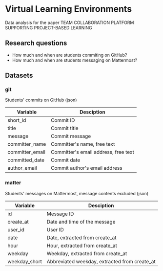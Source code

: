 # Virtual Learning Environments

Data analysis for the paper TEAM COLLABORATION PLATFORM SUPPORTING PROJECT-BASED LEARNING

## Research questions

- How much and when are students commiting on GitHub?
- How much and when are students messaging on Mattermost?

## Datasets

### git

Students' commits on GitHub (json)

Variable | Desciption
--- | ---
short_id | Commit ID
title | Commit title
message | Commit message
committer_name | Committer's name, free text
committer_email | Committer's email address, free text
committed_date | Commit date
author_email | Commit author's email address

### matter

Students' messages on Mattermost, message contents excluded (json)

Variable | Desciption
--- | ---
id | Message ID
create_at | Date and time of the message
user_id | User ID
date | Date, extracted from create_at
hour | Hour, extracted from create_at
weekday | Weekday, extracted from create_at
weekday_short | Abbreviated weekday, extracted from create_at

